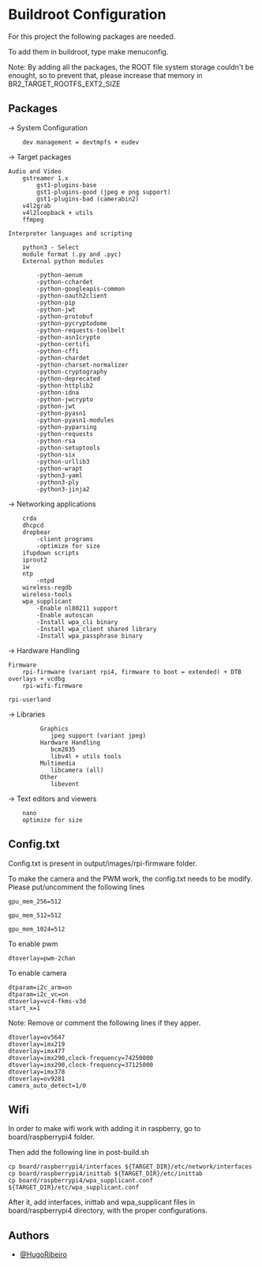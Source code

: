 
# Buildroot Configuration

For this project the following packages are needed.

To add them in buildroot, type make menuconfig.

Note: By adding all the packages, the ROOT file system storage couldn't be enought, so to prevent that, please increase that memory in BR2_TARGET_ROOTFS_EXT2_SIZE






## Packages

-> System Configuration

	    dev management = devtmpfs + eudev

-> Target packages

    Audio and Video
		gstreamer 1.x 
			gst1-plugins-base
			gst1-plugins-good (jpeg e png support)
			gst1-plugins-bad (camerabin2)
		v4l2grab
		v4l2loopback + utils
		ffmpeg
  
	Interpreter languages and scripting
    
		python3 - Select
        module format (.py and .pyc)
		External python modules  
        
            -python-aenum
            -python-cchardet
            -python-googleapis-common
            -python-oauth2client
            -python-pip
            -python-jwt
            -python-protobuf
            -python-pycryptodome
            -python-requests-toolbelt
            -python-asn1crypto
            -python-certifi
            -python-cffi
            -python-chardet
            -python-charset-normalizer
            -python-cryptography
            -python-deprecated
            -python-httplib2
            -python-idna
            -python-jwcrypto
            -python-jwt
            -python-pyasn1
            -python-pyasn1-modules
            -python-pyparsing
            -python-requests
            -python-rsa
            -python-setuptools
            -python-six
            -python-urllib3
            -python-wrapt
            -python3-yaml
            -python3-ply
            -python3-jinja2

   -> Networking applications
   
        crda
        dhcpcd
        dropbear
            -client programs
            -optimize for size
        ifupdown scripts
        iprout2
        iw
        ntp
            -ntpd
        wireless-regdb
        wireless-tools
        wpa_supplicant
            -Enable nl80211 support
            -Enable autoscan
            -Install wpa_cli binary                                                  
            -Install wpa_client shared library                                        
            -Install wpa_passphrase binary 
  
  -> Hardware Handling

  	Firmware
        rpi-firmware (variant rpi4, firmware to boot = extended) + DTB overlays + vcdbg
  		rpi-wifi-firmware
    
    rpi-userland

  -> Libraries

			 Graphics
				jpeg support (variant jpeg)	
			 Hardware Handling
				bcm2835
				libv4l + utils tools
			 Multimedia
				libcamera (all)
			 Other
				libevent  
	 
  -> Text editors and viewers

        nano
        optimize for size
## Config.txt

Config.txt is present in output/images/rpi-firmware folder.

To make the camera and the PWM work, the config.txt needs to be modify. Please put/uncomment the following lines

    gpu_mem_256=512

    gpu_mem_512=512

    gpu_mem_1024=512

To enable pwm

    dtoverlay=pwm-2chan

To enable camera

    dtparam=i2c_arm=on
    dtparam=i2c_vc=on
    dtoverlay=vc4-fkms-v3d
    start_x=1

Note: Remove or comment the following lines if they apper.

    dtoverlay=ov5647
    dtoverlay=imx219
    dtoverlay=imx477
    dtoverlay=imx290,clock-frequency=74250000
    dtoverlay=imx290,clock-frequency=37125000 
    dtoverlay=imx378
    dtoverlay=ov9281
    camera_auto_detect=1/0
 

## Wifi

In order to make wifi work with adding it in raspberry, go to board/raspberrypi4 folder.

Then add the following line in post-build.sh

    cp board/raspberrypi4/interfaces ${TARGET_DIR}/etc/network/interfaces
    cp board/raspberrypi4/inittab ${TARGET_DIR}/etc/inittab
    cp board/raspberrypi4/wpa_supplicant.conf ${TARGET_DIR}/etc/wpa_supplicant.conf

After it, add interfaces, inittab and wpa_supplicant files in board/raspberrypi4 directory, with the proper configurations.

## Authors

- [@HugoRibeiro](https://github.com/HugoRibeiro-A88287-UM/)

